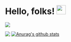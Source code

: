 # Hello, folks! <img src="https://raw.githubusercontent.com/MartinHeinz/MartinHeinz/master/wave.gif" width="30px">

![](https://komarev.com/ghpvc/?username=ifaiq19&style=flat-square&color=#e04c12)

<img align="top" src="https://github-readme-stats.vercel.app/api/top-langs/?username=ifaiq19&theme=react" /> [![Anurag's github stats](https://github-readme-stats.vercel.app/api?username=ifaiq19&show_icons=true&count_private=true&theme=react)](https://github.com/anuraghazra/github-readme-stats)

<!--
**ifaiq19/ifaiq19** is a ✨ _special_ ✨ repository because its `README.md` (this file) appears on your GitHub profile.

Here are some ideas to get you started:

- 🔭 I’m currently working on ...
- 🌱 I’m currently learning ...
- 👯 I’m looking to collaborate on ...
- 🤔 I’m looking for help with ...
- 💬 Ask me about ...
- 📫 How to reach me: ...
- 😄 Pronouns: ...
- ⚡ Fun fact: ...
-->
